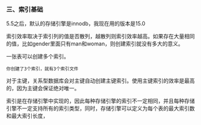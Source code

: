 

### 三、索引基础

5.5之后，默认的存储引擎是innodb，我现在用的版本是15.0

索引效率取决于索引列的值是否散列，越散列则索引效率越高。如果存在大量相同的值，比如gender里面只有man和woman，则创建索引就没有多大的意义。

一张表可以创建多个索引。

    你创建了3个索引，就有3个索引文件

对于主键，关系型数据库会对主键自动创建主键索引。使用主键索引的效率是最高的，因为主键会保证绝对唯一。

索引是在存储引擎中实现的，因此每种存储引擎的索引不一定相同，并且每种存储引擎不一定支持所有的索引类型，同时，存储引擎可以定义为每个表的最大索引数和最大索引长度，
































